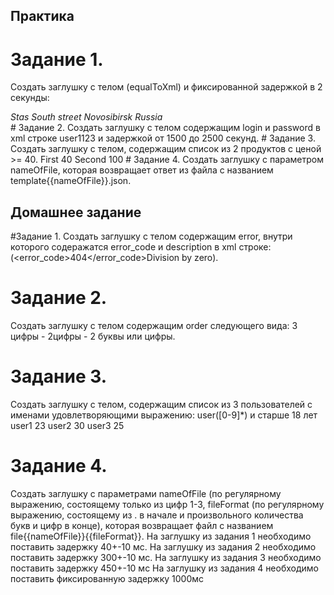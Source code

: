 ## Практика

# Задание 1.
Создать заглушку с телом (equalToXml) и фиксированной задержкой в 2 секунды:
<Address>
  <Name>Stas</Name>
  <Street>South street</Street>
  <City>Novosibirsk</City>
  <Country>Russia</Country>
</Address>
# Задание 2.
Создать заглушку с телом содержащим login и password в xml строке
<user><login>user1</login><password>123</password></user> и задержкой от 1500 до 2500 секунд.
# Задание 3.
Создать заглушку с телом, содержащим список из 2 продуктов с ценой >= 40.
<products>
  <product>
    <name>First</name>
    <price>40</price>
  </product>
  <product>
    <name>Second</name>
    <price>100</price>
  </product>
</products>
# Задание 4.
Создать заглушку с параметром nameOfFile, которая возвращает ответ из файла с названием template{{nameOfFile}}.json.

## Домашнее задание

#Задание 1.
Создать заглушку с телом содержащим error, внутри которого содеражатся error_code и description в xml строке: (<error><error_code>404</error_code><description>Division by zero</description>).
# Задание 2.
Создать заглушку с телом содержащим order следующего вида: 3 цифры - 2цифры - 2 буквы или цифры.
# Задание 3.
Создать заглушку с телом, содержащим список из 3 пользователей с именами удовлетворяющими выражению: user([0-9]*) и старше 18 лет
<users>
  <user>
    <name>user1</name>
    <age>23</age>
  </user>
  <user>
    <name>user2</name>
    <age>30</age>
  </user>
  <user>
    <name>user3</name>
    <age>25</age>
  </user>
</users>
# Задание 4.
Создать заглушку с параметрами nameOfFile (по регулярному выражению, состоящему только из цифр 1-3, fileFormat (по регулярному выражению, состоящему из . в начале и произвольного количества букв и цифр в конце), которая возвращает файл с названием file{{nameOfFile}}{{fileFormat}}.
На заглушку из задания 1 необходимо поставить задержку 40+-10 мс.
На заглушку из задания 2 необходимо поставить задержку 300+-10 мс.
На заглушку из задания 3 необходимо поставить задержку 450+-10 мс
На заглушку из задания 4 необходимо поставить фиксированную задержку 1000мс
